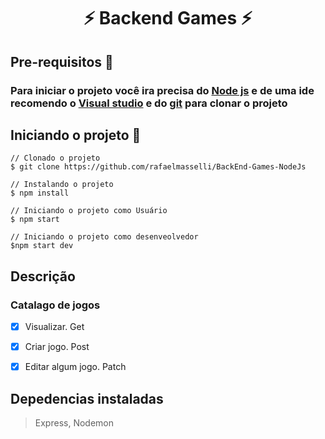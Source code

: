 <h1 align="center"> ⚡ Backend Games  ⚡</h1>

## Pre-requisitos 📝

### Para iniciar o projeto você ira precisa do <a href="https://nodejs.org/en/">Node js</a> e de uma ide recomendo o <a href="https://visualstudio.microsoft.com/pt-br/downloads/">Visual studio</a> e do <a href="https://git-scm.com/downloads">git</a> para clonar o projeto



## Iniciando o projeto 🎲 

```
// Clonado o projeto
$ git clone https://github.com/rafaelmasselli/BackEnd-Games-NodeJs

// Instalando o projeto
$ npm install

// Iniciando o projeto como Usuário
$ npm start

// Iniciando o projeto como desenveolvedor 
$npm start dev

```


## Descrição 
### Catalago de jogos

- [x] Visualizar. Get
- [x] Criar jogo. Post
- [x] Editar algum jogo. Patch


## Depedencias instaladas

> Express, Nodemon 

